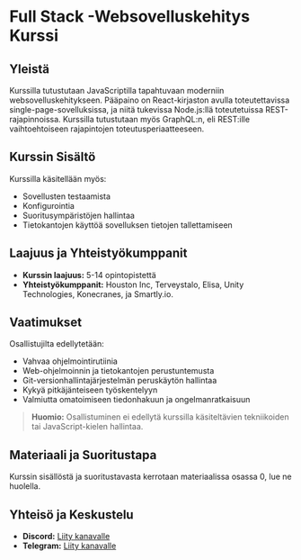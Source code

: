 # Full Stack -Websovelluskehitys Kurssi

## Yleistä

Kurssilla tutustutaan JavaScriptilla tapahtuvaan moderniin websovelluskehitykseen. Pääpaino on React-kirjaston avulla toteutettavissa single-page-sovelluksissa, ja niitä tukevissa Node.js:llä toteutetuissa REST-rajapinnoissa. Kurssilla tutustutaan myös GraphQL:n, eli REST:ille vaihtoehtoiseen rajapintojen toteutusperiaatteeseen.

## Kurssin Sisältö

Kurssilla käsitellään myös:

- Sovellusten testaamista
- Konfigurointia
- Suoritusympäristöjen hallintaa
- Tietokantojen käyttöä sovelluksen tietojen tallettamiseen

## Laajuus ja Yhteistyökumppanit

- **Kurssin laajuus:** 5-14 opintopistettä
- **Yhteistyökumppanit:** Houston Inc, Terveystalo, Elisa, Unity Technologies, Konecranes, ja Smartly.io.

## Vaatimukset

Osallistujilta edellytetään:

- Vahvaa ohjelmointirutiinia
- Web-ohjelmoinnin ja tietokantojen perustuntemusta
- Git-versionhallintajärjestelmän peruskäytön hallintaa
- Kykyä pitkäjänteiseen työskentelyyn
- Valmiutta omatoimiseen tiedonhakuun ja ongelmanratkaisuun

> **Huomio:** Osallistuminen ei edellytä kurssilla käsiteltävien tekniikoiden tai JavaScript-kielen hallintaa.

## Materiaali ja Suoritustapa

Kurssin sisällöstä ja suoritustavasta kerrotaan materiaalissa osassa 0, lue ne huolella.

## Yhteisö ja Keskustelu

- **Discord:** [Liity kanavalle](https://study.cs.helsinki.fi/discord/join/fullstack)
- **Telegram:** [Liity kanavalle](https://t.me/fullstackcourse)
